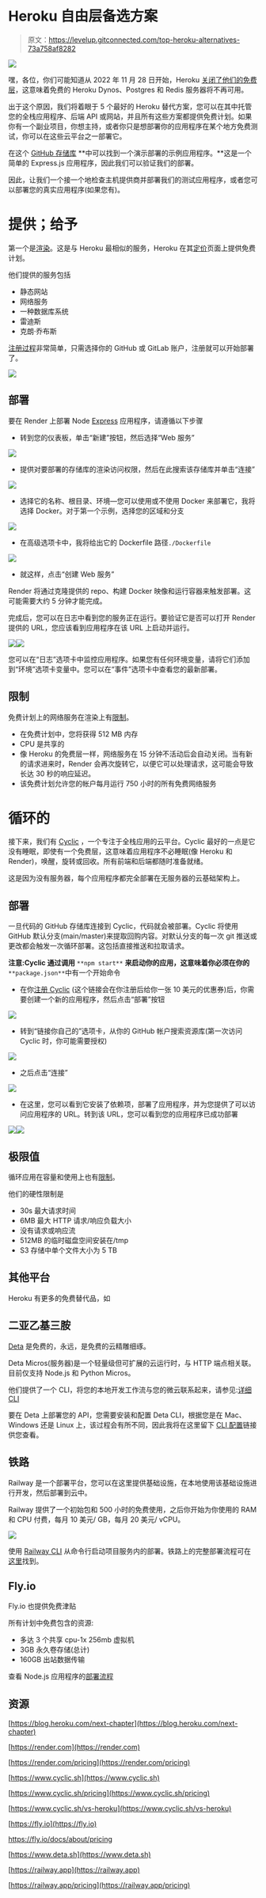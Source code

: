# Heroku 自由层备选方案

> 原文：<https://levelup.gitconnected.com/top-heroku-alternatives-73a758af8282>

![](img/c7c01db4aa7cc753ea93e99035965e79.png)

嘿，各位，你们可能知道从 2022 年 11 月 28 日开始，Heroku [关闭了他们的免费层](https://blog.heroku.com/next-chapter)，这意味着免费的 Heroku Dynos、Postgres 和 Redis 服务器将不再可用。

出于这个原因，我们将着眼于 5 个最好的 Heroku 替代方案，您可以在其中托管您的全栈应用程序、后端 API 或网站，并且所有这些方案都提供免费计划。如果你有一个副业项目，你想主持，或者你只是想部署你的应用程序在某个地方免费测试，你可以在这些云平台之一部署它。

在这个 [GitHub 存储库](https://github.com/hayk-simonyan/basic-express-api) **中可以找到一个演示部署的示例应用程序。**这是一个简单的 Express.js 应用程序，因此我们可以验证我们的部署。

因此，让我们一个接一个地检查主机提供商并部署我们的测试应用程序，或者您可以部署您的真实应用程序(如果您有)。

# 提供；给予

第一个是[渲染](https://render.com/)。这是与 Heroku 最相似的服务，Heroku 在其[定价](https://render.com/pricing)页面上提供免费计划。

他们提供的服务包括

*   静态网站
*   网络服务
*   一种数据库系统
*   雷迪斯
*   克朗·乔布斯

[注册过程](https://dashboard.render.com/register?next=/)非常简单，只需选择你的 GitHub 或 GitLab 账户，注册就可以开始部署了。

![](img/b4fb2b47f49db8d3edba8428fe0e4956.png)

## 部署

要在 Render 上部署 Node [Express](https://expressjs.com/) 应用程序，请遵循以下步骤

*   转到您的仪表板，单击“新建”按钮，然后选择“Web 服务”

![](img/b343957585888f90a50e712693ca29de.png)

*   提供对要部署的存储库的渲染访问权限，然后在此搜索该存储库并单击“连接”

![](img/3204d06e0d2e1de749618bb6752925f1.png)

*   选择它的名称、根目录、环境—您可以使用或不使用 Docker 来部署它，我将选择 Docker。对于第一个示例，选择您的区域和分支

![](img/363962fec6488ef7d54fa09877062361.png)

*   在高级选项卡中，我将给出它的 Dockerfile 路径`./Dockerfile`

![](img/e503a870aa93e73771ce90c8db7b32ed.png)

*   就这样，点击“创建 Web 服务”

Render 将通过克隆提供的 repo、构建 Docker 映像和运行容器来触发部署。这可能需要大约 5 分钟才能完成。

完成后，您可以在日志中看到您的服务正在运行。要验证它是否可以打开 Render 提供的 URL，您应该看到应用程序在该 URL 上启动并运行。

![](img/24c2001f2ff945a52423de3dcb2f09b8.png)![](img/da89f05f15c9b94e7ca105e969d0d9cf.png)

您可以在“日志”选项卡中监控应用程序。如果您有任何环境变量，请将它们添加到“环境”选项卡变量中。您可以在“事件”选项卡中查看您的最新部署。

## 限制

免费计划上的网络服务在渲染上有[限制](https://render.com/docs/free#free-web-services)。

*   在免费计划中，您将获得 512 MB 内存
*   CPU 是共享的
*   像 Heroku 的免费层一样，网络服务在 15 分钟不活动后会自动关闭。当有新的请求进来时，Render 会再次旋转它，以便它可以处理请求，这可能会导致长达 30 秒的响应延迟。
*   该免费计划允许您的帐户每月运行 750 小时的所有免费网络服务

# 循环的

接下来，我们有 [Cyclic](https://app.cyclic.sh/#/join/hayk-simonyan) ，一个专注于全栈应用的云平台。Cyclic 最好的一点是它没有睡眠，即使有一个免费层，这意味着应用程序不必睡眠(像 Heroku 和 Render)，唤醒，旋转或回收。所有前端和后端都随时准备就绪。

这是因为没有服务器，每个应用程序都完全部署在无服务器的云基础架构上。

## 部署

一旦代码的 GitHub 存储库连接到 Cyclic，代码就会被部署。Cyclic 将使用 GitHub 默认分支(main/master)来提取回购内容。对默认分支的每一次 git 推送或更改都会触发一次循环部署。这包括直接推送和拉取请求。

**注意:Cyclic 通过调用** `**npm start**` **来启动你的应用，这意味着你必须在你的** `**package.json**`中有一个开始命令

*   在你[注册 Cyclic](https://app.cyclic.sh/#/join/hayk-simonyan) (这个链接会在你注册后给你一张 10 美元的优惠券)后，你需要创建一个新的应用程序，然后点击“部署”按钮

![](img/696fb0c29e2cdd3addae1455d36fadf5.png)

*   转到“链接你自己的”选项卡，从你的 GitHub 帐户搜索资源库(第一次访问 Cyclic 时，你可能需要授权)

![](img/2c60aae7c53d5ea040d30ed17ca21147.png)

*   之后点击“连接”

![](img/18b5d04d90e0dcfb2a7921ebd33bb17a.png)

*   在这里，您可以看到它安装了依赖项，部署了应用程序，并为您提供了可以访问应用程序的 URL。转到该 URL，您可以看到您的应用程序已成功部署

![](img/7f828b37f8527cb4764af73718567e09.png)![](img/28c3b5fc9e43135190faae13972ade39.png)

## **极限值**

循环应用在容量和使用上也有[限制](https://docs.cyclic.sh/overview/limits)。

他们的硬性限制是

*   30s 最大请求时间
*   6MB 最大 HTTP 请求/响应负载大小
*   没有请求或响应流
*   512MB 的临时磁盘空间安装在/tmp
*   S3 存储中单个文件大小为 5 TB

## 其他平台

Heroku 有更多的免费替代品，如

## 二亚乙基三胺

[Deta](https://www.deta.sh/) 是免费的，永远，是免费的云精雕细琢。

Deta Micros(服务器)是一个轻量级但可扩展的云运行时，与 HTTP 端点相关联。目前仅支持 Node.js 和 Python Micros。

他们提供了一个 CLI，将您的本地开发工作流与您的微云联系起来，请参见:[详细 CLI](https://docs.deta.sh/docs/home/#deta-cli)

要在 Deta 上部署您的 API，您需要安装和配置 Deta CLI，根据您是在 Mac、Windows 还是 Linux 上，该过程会有所不同，因此我将在这里留下 [CLI 配置](https://docs.deta.sh/docs/micros/getting_started)链接供您查看。

## 铁路

Railway 是一个部署平台，您可以在这里提供基础设施，在本地使用该基础设施进行开发，然后部署到云中。

Railway 提供了一个初始包和 500 小时的免费使用，之后你开始为你使用的 RAM 和 CPU 付费，每月 10 美元/ GB，每月 20 美元/ vCPU。

![](img/895326ec43daf8dd94d724fe6726eb57.png)

使用 [Railway CLI](https://docs.railway.app/develop/cli) 从命令行启动项目服务内的部署。铁路上的完整部署流程可在[这里](https://docs.railway.app/deploy/deployments)找到。

## Fly.io

Fly.io 也提供免费津贴

所有计划中免费包含的资源:

*   多达 3 个共享 cpu-1x 256mb 虚拟机
*   3GB 永久卷存储(总计)
*   160GB 出站数据传输

查看 Node.js 应用程序的[部署流程](https://fly.io/docs/languages-and-frameworks/node/)

## 资源

[https://blog.heroku.com/next-chapter](https://blog.heroku.com/next-chapter)

[https://render.com](https://render.com)

[https://render.com/pricing](https://render.com/pricing)

[https://www.cyclic.sh](https://www.cyclic.sh)

[https://www.cyclic.sh/pricing](https://www.cyclic.sh/pricing)

[https://www.cyclic.sh/vs-heroku](https://www.cyclic.sh/vs-heroku)

[https://fly.io](https://fly.io)

https://fly.io/docs/about/pricing

[https://www.deta.sh](https://www.deta.sh)

[https://railway.app](https://railway.app)

[https://railway.app/pricing](https://railway.app/pricing)